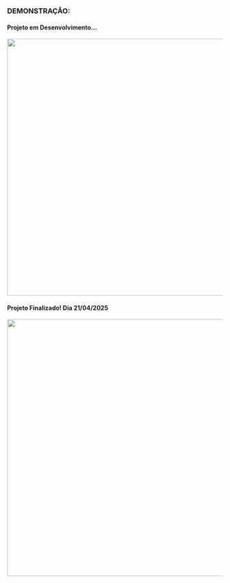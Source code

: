 <h3>DEMONSTRAÇÃO:</h3>
<h4>Projeto em Desenvolvimento...</h3>

<img src="https://github.com/user-attachments/assets/e02303ce-ec31-4c56-82f1-bac54208edbe" width="600" />

      
      
<h4>Projeto Finalizado! Dia 21/04/2025</h3>
<img src="https://github.com/user-attachments/assets/e5daef8a-6c51-4eac-8de9-3a9a12ea542d" width="600" />
